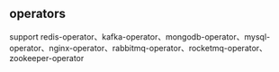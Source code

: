 ## operators
support redis-operator、kafka-operator、mongodb-operator、mysql-operator、nginx-operator、rabbitmq-operator、rocketmq-operator、zookeeper-operator

